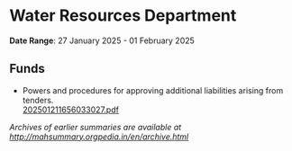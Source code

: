 # Water Resources Department

**Date Range**: 27 January 2025 - 01 February 2025


## Funds
- Powers and procedures for approving additional liabilities arising from tenders.\
  [202501211656033027.pdf](https://gr.maharashtra.gov.in/Site/Upload/Government%20Resolutions/English/202501211656033027.pdf)


*Archives of earlier summaries are available at http://mahsummary.orgpedia.in/en/archive.html*